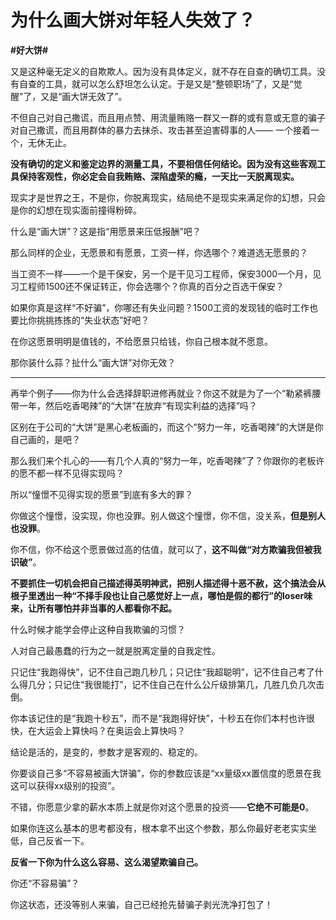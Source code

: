 # 为什么画大饼对年轻人失效了？
**#好大饼#** 

又是这种毫无定义的自欺欺人。因为没有具体定义，就不存在自查的确切工具。没有自查的工具，就可以怎么舒坦怎么认定。于是又是“整顿职场”了，又是“觉醒”了，又是“画大饼无效了”。

不但自己对自己撒谎，而且用点赞、用流量贿赂一群又一群的或有意或无意的骗子对自己撒谎，而且用群体的暴力去抹杀、攻击甚至迫害碍事的人—— 一个接着一个，无休无止。

**没有确切的定义和鉴定边界的测量工具，不要相信任何结论。因为没有这些客观工具保持客观性，你必定会自我贿赂、深陷虚荣的瘾，一天比一天脱离现实。**

现实才是世界之王，不是你，你脱离现实，结局绝不是现实来满足你的幻想，只会是你的幻想在现实面前撞得粉碎。

什么是“画大饼”？这是指“用愿景来压低报酬”吧？

那么同样的企业，无愿景和有愿景，工资一样，你选哪个？难道选无愿景的？

当工资不一样——一个是干保安，另一个是干见习工程师，保安3000一个月，见习工程师1500还不保证转正，你会选哪个？你真的百分之百选干保安？

如果你真是这样“不好骗”，你哪还有失业问题？1500工资的发现钱的临时工作也要比你挑挑拣拣的“失业状态”好吧？

在你这愿景明明是值钱的，不给愿景只给钱，你自己根本就不愿意。

那你装什么蒜？扯什么“画大饼”对你无效？

*****

再举个例子——你为什么会选择辞职进修再就业？你这不就是为了一个“勒紧裤腰带一年，然后吃香喝辣”的“大饼”在放弃“有现实利益的选择”吗？

区别在于公司的“大饼”是黑心老板画的，而这个“努力一年，吃香喝辣”的大饼是你自己画的，是吧？

那么我们来个扎心的——有几个人真的“努力一年，吃香喝辣”了？你跟你的老板许的愿不都一样不见得实现吗？

所以“憧憬不见得实现的愿景”到底有多大的罪？

你做这个憧憬，没实现，你也没罪。别人做这个憧憬，你不信，没关系，**但是别人也没罪**。

你不信，你不给这个愿景做过高的估值，就可以了，**这不叫做“对方欺骗我但被我识破”**。

**不要抓住一切机会把自己描述得英明神武，把别人描述得十恶不赦，这个搞法会从根子里透出一种“不择手段也让自己感觉好上一点，哪怕是假的都行”的loser味来，让所有哪怕并非当事的人都看你不起。**

什么时候才能学会停止这种自我欺骗的习惯？

人对自己最愚蠢的行为之一就是脱离定量的自我定性。

只记住“我跑得快”，记不住自己跑几秒几；只记住“我超聪明”，记不住自己考了什么得几分；只记住“我很能打”，记不住自己在什么公斤级排第几，几胜几负几次击倒。

你本该记住的是“我跑十秒五”，而不是“我跑得好快”，十秒五在你们本村也许很快，在大运会上算快吗？在奥运会上算快吗？

结论是活的，是变的，参数才是客观的、稳定的。

你要谈自己多“不容易被画大饼骗”，你的参数应该是“xx量级xx置信度的愿景在我这可以获得xx级别的投资”。

不错，你愿意少拿的薪水本质上就是你对这个愿景的投资——**它绝不可能是0**。

如果你连这么基本的思考都没有，根本拿不出这个参数，那么你最好老老实实坐低，自己反省一下。

**反省一下你为什么这么容易、这么渴望欺骗自己。**

你还“不容易骗”？

你这状态，还没等别人来骗，自己已经抢先替骗子剥光洗净打包了！